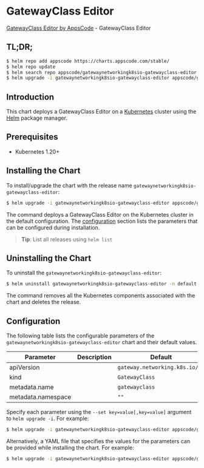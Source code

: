# GatewayClass Editor

[GatewayClass Editor by AppsCode](https://appscode.com) - GatewayClass Editor

## TL;DR;

```bash
$ helm repo add appscode https://charts.appscode.com/stable/
$ helm repo update
$ helm search repo appscode/gatewaynetworkingk8sio-gatewayclass-editor --version=v0.15.0
$ helm upgrade -i gatewaynetworkingk8sio-gatewayclass-editor appscode/gatewaynetworkingk8sio-gatewayclass-editor -n default --create-namespace --version=v0.15.0
```

## Introduction

This chart deploys a GatewayClass Editor on a [Kubernetes](http://kubernetes.io) cluster using the [Helm](https://helm.sh) package manager.

## Prerequisites

- Kubernetes 1.20+

## Installing the Chart

To install/upgrade the chart with the release name `gatewaynetworkingk8sio-gatewayclass-editor`:

```bash
$ helm upgrade -i gatewaynetworkingk8sio-gatewayclass-editor appscode/gatewaynetworkingk8sio-gatewayclass-editor -n default --create-namespace --version=v0.15.0
```

The command deploys a GatewayClass Editor on the Kubernetes cluster in the default configuration. The [configuration](#configuration) section lists the parameters that can be configured during installation.

> **Tip**: List all releases using `helm list`

## Uninstalling the Chart

To uninstall the `gatewaynetworkingk8sio-gatewayclass-editor`:

```bash
$ helm uninstall gatewaynetworkingk8sio-gatewayclass-editor -n default
```

The command removes all the Kubernetes components associated with the chart and deletes the release.

## Configuration

The following table lists the configurable parameters of the `gatewaynetworkingk8sio-gatewayclass-editor` chart and their default values.

|     Parameter      | Description |                  Default                  |
|--------------------|-------------|-------------------------------------------|
| apiVersion         |             | <code>gateway.networking.k8s.io/v1</code> |
| kind               |             | <code>GatewayClass</code>                 |
| metadata.name      |             | <code>gatewayclass</code>                 |
| metadata.namespace |             | <code>""</code>                           |


Specify each parameter using the `--set key=value[,key=value]` argument to `helm upgrade -i`. For example:

```bash
$ helm upgrade -i gatewaynetworkingk8sio-gatewayclass-editor appscode/gatewaynetworkingk8sio-gatewayclass-editor -n default --create-namespace --version=v0.15.0 --set apiVersion=gateway.networking.k8s.io/v1
```

Alternatively, a YAML file that specifies the values for the parameters can be provided while
installing the chart. For example:

```bash
$ helm upgrade -i gatewaynetworkingk8sio-gatewayclass-editor appscode/gatewaynetworkingk8sio-gatewayclass-editor -n default --create-namespace --version=v0.15.0 --values values.yaml
```
